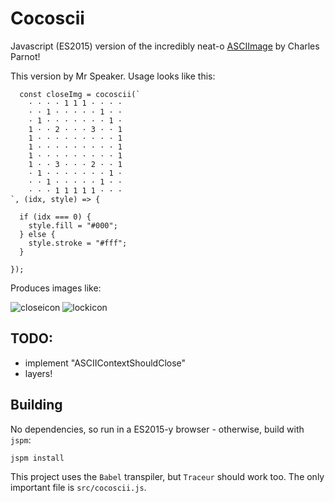 # Cocoscii

Javascript (ES2015) version of the incredibly neat-o [ASCIImage](https://github.com/cparnot/ASCIImage) by Charles Parnot!

This version by Mr Speaker. Usage looks like this:

      const closeImg = cocoscii(`
        · · · · 1 1 1 · · · ·
        · · 1 · · · · · 1 · ·
        · 1 · · · · · · · 1 ·
        1 · · 2 · · · 3 · · 1
        1 · · · · · · · · · 1
        1 · · · · · · · · · 1
        1 · · · · · · · · · 1
        1 · · 3 · · · 2 · · 1
        · 1 · · · · · · · 1 ·
        · · 1 · · · · · 1 · ·
        · · · 1 1 1 1 1 · · ·
    `, (idx, style) => {

      if (idx === 0) {
        style.fill = "#000";
      } else {
        style.stroke = "#fff";
      }

    });

Produces images like:

![closeicon](https://cloud.githubusercontent.com/assets/129330/6765643/432159c6-cfc0-11e4-80e5-5c7e2071b0a1.png)
![lockicon](https://cloud.githubusercontent.com/assets/129330/6767176/cd748e3e-cff9-11e4-8ed7-d8b5467a8bfb.png)

## TODO:

* implement "ASCIIContextShouldClose"
* layers!

## Building

No dependencies, so run in a ES2015-y browser - otherwise, build with `jspm`:

    jspm install

This project uses the `Babel` transpiler, but `Traceur` should work too. The only important file is `src/cocoscii.js`.

